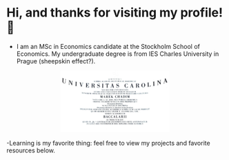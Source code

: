# Hi, and thanks for visiting my profile! 👋
- I am an MSc in Economics candidate at the Stockholm School of Economics. My undergraduate degree is from IES Charles University in Prague (sheepskin effect?).
<p align="center">
<img src="Bc.jpg" alt="Charles University" height="50%" width="50%">
</p>
-Learning is my favorite thing: feel free to view my projects and favorite resources below.


 

 






